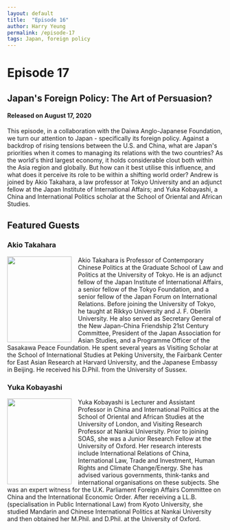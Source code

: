 ```yaml
---
layout: default
title:  "Episode 16"
author: Harry Yeung
permalink: /episode-17
tags: Japan, foreign policy
---
```


# Episode 17
## Japan's Foreign Policy: The Art of Persuasion?
#### Released on August 17, 2020

<div id="buzzsprout-player-5025152"></div>
<script src="https://www.buzzsprout.com/699187/5025152-japan-s-foreign-policy-the-art-of-persuasion.js?container_id=buzzsprout-player-5025152&player=small" type="text/javascript" charset="utf-8"></script>

This episode, in a collaboration with the Daiwa Anglo-Japanese Foundation, we turn our attention to Japan - specifically its foreign policy. Against a backdrop of rising tensions between the U.S. and China, what are Japan's priorities when it comes to managing its relations with the two countries? As the world's third largest economy, it holds considerable clout both within the Asia region and globally. But how can it best utilise this influence, and what does it perceive its role to be within a shifting world order? Andrew is joined by Akio Takahara, a law professor at Tokyo University and an adjunct fellow at the Japan Institute of International Affairs; and Yuka Kobayashi, a China and International Politics scholar at the School of Oriental and African Studies.

## Featured Guests

### Akio Takahara

<html>
<head>
<style>
img {
  float: left;
}
</style>
</head>
<body>

<p><img src="https://user-images.githubusercontent.com/67763587/90355601-b1c09980-e001-11ea-8224-e08d7be346c6.png"
 style="width:150px;height:200px;margin-right:15px;">
Akio Takahara is Professor of Contemporary Chinese Politics at the Graduate School of Law and Politics at the University of Tokyo. He is an adjunct fellow of the Japan Institute of International Affairs, a senior fellow of the Tokyo Foundation, and a senior fellow of the Japan Forum on International Relations. Before joining the University of Tokyo, he taught at Rikkyo University and J. F. Oberlin University. He also served as Secretary General of the New Japan-China Friendship 21st Century Committee, President of the Japan Association for Asian Studies, and a Programme Officer of the Sasakawa Peace Foundation. He spent several years as Visiting Scholar at the School of International Studies at Peking University, the Fairbank Center for East Asian Research at Harvard University, and the Japanese Embassy in Beijing. He received his D.Phil. from the University of Sussex. </p>

</body>
</html>

### Yuka Kobayashi

<html>
<head>
<style>
img {
  float: left;
}
</style>
</head>
<body>

<p><img src="https://user-images.githubusercontent.com/67763587/90355769-33182c00-e002-11ea-913b-b223c708135c.png"
 style="width:150px;height:200px;margin-right:15px;">
Yuka Kobayashi is Lecturer and Assistant Professor in China and International Politics at the School of Oriental and African Studies at the University of London, and Visiting Research Professor at Nankai University. Prior to joining SOAS, she was a Junior Research Fellow at the University of Oxford. Her research interests include International Relations of China, International Law, Trade and Investment, Human Rights and Climate Change/Energy. She has advised various governments, think-tanks and international organisations on these subjects. She was an expert witness for the U.K. Parliament Foreign Affairs Committee on China and the International Economic Order. After receiving a LL.B. (specialisation in Public International Law) from Kyoto University, she studied Mandarin and Chinese International Politics at Nankai University and then obtained her M.Phil. and D.Phil. at the University of Oxford.
</p>

</body>
</html>
